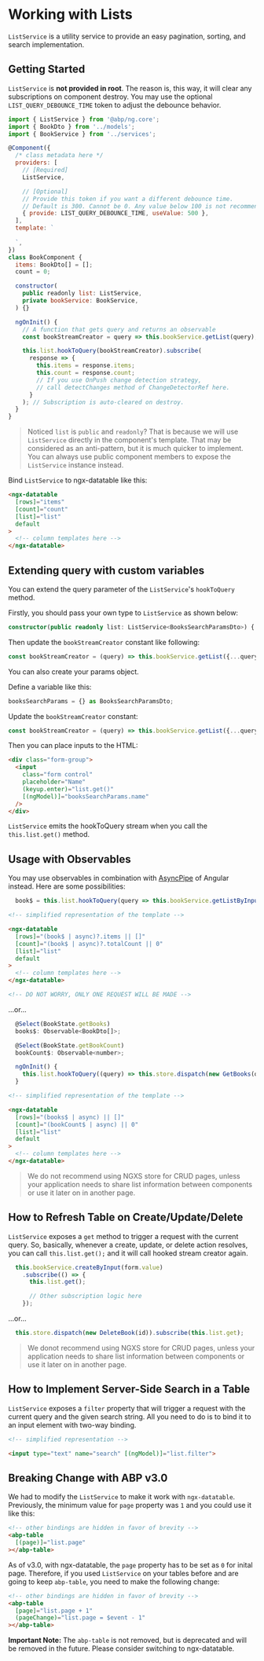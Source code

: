 # Working with Lists

`ListService` is a utility service to provide an easy pagination, sorting, and search implementation.



## Getting Started

`ListService` is **not provided in root**. The reason is, this way, it will clear any subscriptions on component destroy. You may use the optional `LIST_QUERY_DEBOUNCE_TIME` token to adjust the debounce behavior.

```js
import { ListService } from '@abp/ng.core';
import { BookDto } from '../models';
import { BookService } from '../services';

@Component({
  /* class metadata here */
  providers: [
    // [Required]
    ListService,

    // [Optional]
    // Provide this token if you want a different debounce time.
    // Default is 300. Cannot be 0. Any value below 100 is not recommended.
    { provide: LIST_QUERY_DEBOUNCE_TIME, useValue: 500 },
  ],
  template: `
    
  `,
})
class BookComponent {
  items: BookDto[] = [];
  count = 0;

  constructor(
    public readonly list: ListService,
    private bookService: BookService,
  ) {}

  ngOnInit() {
    // A function that gets query and returns an observable
    const bookStreamCreator = query => this.bookService.getList(query);

    this.list.hookToQuery(bookStreamCreator).subscribe(
      response => {
        this.items = response.items;
        this.count = response.count;
        // If you use OnPush change detection strategy,
        // call detectChanges method of ChangeDetectorRef here.
      }
    ); // Subscription is auto-cleared on destroy.
  }
}
```

> Noticed `list` is `public` and `readonly`? That is because we will use `ListService` directly in the component's template. That may be considered as an anti-pattern, but it is much quicker to implement. You can always use public component members to expose the `ListService` instance instead.

Bind `ListService` to ngx-datatable like this:

```html
<ngx-datatable
  [rows]="items"
  [count]="count"
  [list]="list"
  default
>
  <!-- column templates here -->
</ngx-datatable>
```

## Extending query with custom variables

You can extend the query parameter of the `ListService`'s `hookToQuery` method.

Firstly, you should pass your own type to `ListService` as shown below:

```typescript
constructor(public readonly list: ListService<BooksSearchParamsDto>) { }
```

Then update the `bookStreamCreator` constant like following:

```typescript
const bookStreamCreator = (query) => this.bookService.getList({...query, name: 'name here'});
```

You can also create your params object.

Define a variable like this:

```typescript
booksSearchParams = {} as BooksSearchParamsDto;
```

Update the `bookStreamCreator` constant:

```typescript
const bookStreamCreator = (query) => this.bookService.getList({...query, ...this.booksSearchParams});
```

Then you can place inputs to the HTML:

```html
<div class="form-group">
  <input
    class="form control"
    placeholder="Name"
    (keyup.enter)="list.get()"
    [(ngModel)]="booksSearchParams.name"
  />
</div>
```

`ListService` emits the hookToQuery stream when you call the `this.list.get()` method.

## Usage with Observables

You may use observables in combination with [AsyncPipe](https://angular.io/guide/observables-in-angular#async-pipe) of Angular instead. Here are some possibilities:

```js
  book$ = this.list.hookToQuery(query => this.bookService.getListByInput(query));
```

```html
<!-- simplified representation of the template -->

<ngx-datatable
  [rows]="(book$ | async)?.items || []"
  [count]="(book$ | async)?.totalCount || 0"
  [list]="list"
  default
>
  <!-- column templates here -->
</ngx-datatable>

<!-- DO NOT WORRY, ONLY ONE REQUEST WILL BE MADE -->
```

...or...


```js
  @Select(BookState.getBooks)
  books$: Observable<BookDto[]>;

  @Select(BookState.getBookCount)
  bookCount$: Observable<number>;

  ngOnInit() {
    this.list.hookToQuery((query) => this.store.dispatch(new GetBooks(query))).subscribe();
  }
```

```html
<!-- simplified representation of the template -->

<ngx-datatable
  [rows]="(books$ | async) || []"
  [count]="(bookCount$ | async) || 0"
  [list]="list"
  default
>
  <!-- column templates here -->
</ngx-datatable>
```

> We do not recommend using NGXS store for CRUD pages, unless your application needs to share list information between components or use it later on in another page.


## How to Refresh Table on Create/Update/Delete

`ListService` exposes a `get` method to trigger a request with the current query. So, basically, whenever a create, update, or delete action resolves, you can call `this.list.get();` and it will call hooked stream creator again.

```js
  this.bookService.createByInput(form.value)
    .subscribe(() => {
      this.list.get();

      // Other subscription logic here
    });
```

...or...

```js
  this.store.dispatch(new DeleteBook(id)).subscribe(this.list.get);
```

> We donot recommend using NGXS store for CRUD pages, unless your application needs to share list information between components or use it later on in another page.


## How to Implement Server-Side Search in a Table

`ListService` exposes a `filter` property that will trigger a request with the current query and the given search string. All you need to do is to bind it to an input element with two-way binding.

```html
<!-- simplified representation -->

<input type="text" name="search" [(ngModel)]="list.filter">
```

## Breaking Change with ABP v3.0

We had to modify the `ListService` to make it work with `ngx-datatable`. Previously, the minimum value for `page` property was `1` and you could use it like this:

```html
<!-- other bindings are hidden in favor of brevity -->
<abp-table
  [(page)]="list.page"
></abp-table>
```

As of v3.0, with ngx-datatable, the `page` property has to be set as `0` for inital page. Therefore, if you used `ListService` on your tables before and are going to keep `abp-table`, you need to make the following change:

```html
<!-- other bindings are hidden in favor of brevity -->
<abp-table
  [page]="list.page + 1"
  (pageChange)="list.page = $event - 1"
></abp-table>
```

**Important Note:** The `abp-table` is not removed, but is deprecated and will be removed in the future. Please consider switching to ngx-datatable.
